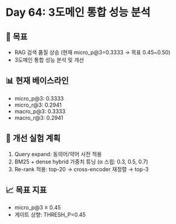 # Day 64: 3도메인 통합 성능 분석

## 🎯 목표
- RAG 검색 품질 상승 (현재 micro_p@3=0.3333 → 목표 0.45~0.50)
- 3도메인 통합 성능 분석 및 개선

## 📊 현재 베이스라인
- micro_p@3: 0.3333
- micro_r@3: 0.2941
- macro_p@3: 0.3333
- macro_r@3: 0.2941

## 🔬 개선 실험 계획
1. Query expand: 동의어/약어 사전 적용
2. BM25 + dense hybrid 가중치 튜닝 (α 스윕: 0.3, 0.5, 0.7)
3. Re-rank 적용: top-20 → cross-encoder 재정렬 → top-3

## 📈 목표 지표
- micro_p@3 ≥ 0.45
- 게이트 상향: THRESH_P=0.45
